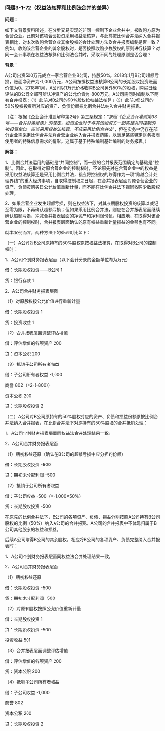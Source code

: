 ### 问题3-1-72（权益法核算和比例法合并的差异）

**问题：**

如下文背景资料所述，在分步交易实现的非同一控制下企业合并中，被收购方原为合营企业。此前对该项合营投资采用权益法核算，与此前按比例合并法纳入合并报表相比，对本次收购合营企业其余股权的会计处理方法及合并报表编制是否一致？例如，收购该合营企业的其余股权时，是否按照收购少数股权的原则进行核算？对同一会计事项在权益法核算和比例法合并时，采取不同的处理原则是否合理？

**背景：**

A公司出资500万元成立一家合营企业B公司，持股50%。2018年1月B公司超额亏损，账面净资产为-1,000万元，A公司按照权益法核算B公司的长期股权投资账面价值为0。2018年1月，A公司以1万元价格收购B公司另外50%的股权，购买日经评估的B公司全部可辨认净资产的公允价值为-800万元。A公司需同时编制以下两套合并报表：（1）此前对B公司的50%股权按权益法核算；（2）此前对B公司的50%股权投资所对应的资产、负债份额按比例合并法纳入合并财务报表。

（注：根据《企业会计准则解释第2号》第三条规定：“*按照《企业会计准则第33号——合并财务报表》的规定，投资企业对于与其他投资方一起实施共同控制的被投资单位，应当采用权益法核算，不应采用比例合并法*”，但在实务中仍存在部分企业需采用比例合并法将合营企业纳入合并报表范围，以满足某些特定财务报表使用者的特殊信息需求的情形。这属于基于特殊编制基础编制的财务报表。）

**解答：**

1、比例合并法运用的基础是“共同控制”，而一般的合并报表范围确定的基础是“控制”。因此，在取得对原合营企业的控制权时，不论原先对在合营企业中的权益是采用权益法核算还是采用比例合并法，都应将控制权的取得作为一项“跨越会计处理界线”的重大经济事项，自取得控制权之日起，在合并报表层面对原合营企业的资产、负债按购买日公允价值重新计量，而不能在比例合并法下视同收购少数股权处理。

2、如果合营企业发生超额亏损，则在权益法下，对其长期股权投资的核算以减记至零为限，不再确认超额亏损；但如果采用比例合并法，则应在合并报表层面继续确认超额亏损，冲减合并报表层面的净资产和净利润份额。相应地，在取得对该合营企业的控制权时，合并报表层面确认的原有权益重新计量损益的金额也有不同。

就本案例而言，两种方法下的处理对比如下：

（一）A公司对B公司原持有的50%股权原按权益法核算，在取得对B公司的控制权时：

1、A公司个别财务报表层面（以下会计分录的金额单位均为万元）

借：长期股权投资——B公司 1

贷：银行存款 1

2、A公司合并财务报表层面

（1）对原股权按公允价值进行重新计量

借：长期股权投资 1

贷：投资收益 1

（2）合并报表层面调整评估增值

借：评估增值的各项资产 200

贷：资本公积 200

（3）抵销子公司所有者权益

借：子公司所有者权益 -1,000

商誉 802（=2-(-800)）

资本公积 200

贷：长期股权投资 2

（二）A公司对B公司原持有的50%股权对应的资产、负债和损益份额原按比例合并法纳入合并报表，在比例合并法下对原持有的50%股权的合并抵销处理：

1、A公司个别财务报表层面同权益法合并处理结果一致。

2、A公司合并财务报表层面

（1）期初权益还原（确认在B公司的超额亏损中应分担的份额）

借：长期股权投资 -500

贷：期初未分配利润 -500

（2）抵销子公司所有者权益

借：子公司权益 -500（=-1,000×50%）

贷：长期股权投资 -500

在原先的比例合并法下，B公司的各项资产、负债、损益分别按照A公司持有B公司股权的比例（50%）纳入A公司的合并报表。A公司的合并报表中不体现归属于B公司其他股东的权益和损益。

后续A公司取得B公司的其余股权，相应将B公司的各项资产、负债完整纳入合并报表时：

1、A公司个别财务报表层面同权益法合并处理结果一致。

2、A公司合并财务报表层面

（1）期初权益还原

借：长期股权投资 -500

贷：期初未分配利润 -500

（2）对原有股权按照公允价值重新计量

借：长期股权投资 1

贷：长期股权投资 -500

投资收益 501

（3）合并报表层面调整评估增值

借：评估增值的各项资产 200

贷：资本公积 200

（4）抵销子公司所有者权益

借：子公司权益 -1,000

商誉 802

资本公积 200

贷：长期股权投资 2